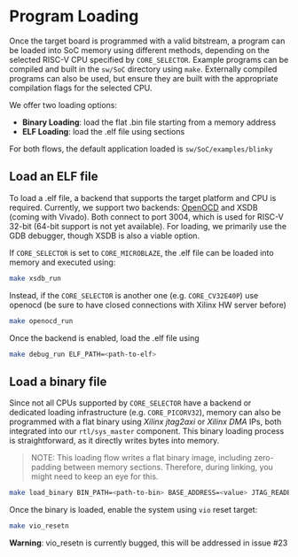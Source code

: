 # Program Loading

Once the target board is programmed with a valid bitstream, a program can be loaded into SoC memory using different methods, depending on the selected RISC-V CPU specified by `CORE_SELECTOR`. Example programs can be compiled and built in the `sw/SoC` directory using `make`. Externally compiled programs can also be used, but ensure they are built with the appropriate compilation flags for the selected CPU.

We offer two loading options:
- **Binary Loading**: load the flat .bin file starting from a memory address
- **ELF Loading**: load the .elf file using sections

For both flows, the default application loaded is `sw/SoC/examples/blinky`

## Load an ELF file

To load a .elf file, a backend that supports the target platform and CPU is required. Currently, we support two backends:
[OpenOCD](OPENOCD_INSTALLATION.md) and XSDB (coming with Vivado). Both connect to port 3004, which is used for RISC-V 32-bit (64-bit support is not yet available).
For loading, we primarily use the GDB debugger, though XSDB is also a viable option.

If `CORE_SELECTOR` is set to `CORE_MICROBLAZE`, the .elf file can be loaded into memory and executed using:
``` bash
make xsdb_run
```
Instead, if the `CORE_SELECTOR` is another one (e.g. `CORE_CV32E40P`) use openocd (be sure to have closed connections with Xilinx HW server before)
``` bash
make openocd_run
```
Once the backend is enabled, load the .elf file using
``` bash
make debug_run ELF_PATH=<path-to-elf>
```

## Load a binary file

Since not all CPUs supported by `CORE_SELECTOR` have a backend or dedicated loading infrastructure (e.g. `CORE_PICORV32`), memory can also be programmed with a flat binary using _Xilinx jtag2axi_ or _Xilinx DMA_ IPs, both integrated into our `rtl/sys_master` component. This binary loading process is straightforward, as it directly writes bytes into memory. 

> NOTE: This loading flow writes a flat binary image, including zero-padding between memory sections. Therefore, during linking, you might need to keep an eye for this.

``` bash
make load_binary BIN_PATH=<path-to-bin> BASE_ADDRESS=<value> JTAG_READBACK=<false|true>
```
Once the binary is loaded, enable the system using `vio` reset target:
``` bash
make vio_resetn
```
**Warning**: vio_resetn is currently bugged, this will be addressed in issue #23
